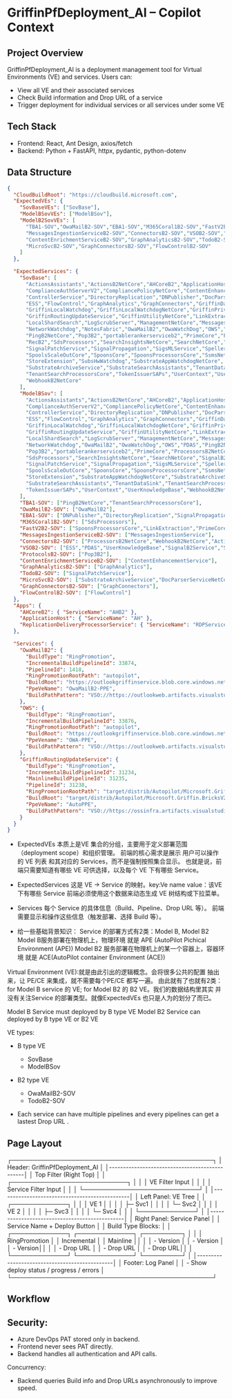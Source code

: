 # GriffinPfDeployment_AI – Copilot Context

## Project Overview
GriffinPfDeployment_AI is a deployment management tool for Virtual Environments (VE) and services. Users can:
- View all VE and their associated services
- Check Build information and Drop URL of a service 
- Trigger deployment for individual services or all services under some VE 

## Tech Stack
- Frontend: React, Ant Design, axios/fetch
- Backend: Python + FastAPI, httpx, pydantic, python-dotenv

## Data Structure
```json
{
  "CloudBuildRoot": "https://cloudbuild.microsoft.com",
  "ExpectedVEs": {
    "SovBaseVEs": ["SovBase"],
    "ModelBSovVEs": ["ModelBSov"],
    "ModelB2SovVEs": [
      "TBA1-SOV","OwaMailB2-SOV","EBA1-SOV","M365Coral1B2-SOV","FastV2B2-SOV",
      "MessagesIngestionServiceB2-SOV","ConnectorsB2-SOV","VSOB2-SOV","ProtocolsB2-SOV",
      "ContentEnrichmentServiceB2-SOV","GraphAnalyticsB2-SOV","TodoB2-SOV",
      "MicroSvcB2-SOV","GraphConnectorsB2-SOV","FlowControlB2-SOV"
    ]
  },

  "ExpectedServices": {
    "SovBase": [
      "ActionsAssistants","ActionsB2NetCore","AHCoreB2","ApplicationHost","ClearData",
      "ComplianceAuthServerV2","CompliancePolicyNetCore","ContentEnhancementService",
      "ControllerService","DirectoryReplication","DNPublisher","DocParserServiceNetCore",
      "ESS","FlowControl","GraphAnalytics","GraphConnectors","GriffinDataBus",
      "GriffinLocalWatchdog","GriffinLocalWatchdogNetCore","GriffinPrivilegedSetupService",
      "GriffinRoutingUpdateService","GriffinUtilityNetCore","LinkExtraction",
      "LocalShardSearch","LogScrubServer","ManagementNetCore","MessagesIngestionService",
      "NetworkWatchdog","NotesFabric","OwaMailB2","OwaWatchDog","OWS","PDAS",
      "PingB2NetCore","Pop3B2","portablerankerserviceb2","PrimeCore","ProcessorsB2NetCore",
      "RecB2","SdsProcessors","SearchInsightsNetCore","SearchNetCore","SignalB2Service",
      "SignalPatchService","SignalPropagation","SigsMLService","SpellerB2SubstrateSDK",
      "SpoolsScaleOutCore","SpoonsCore","SpoonsProcessorsCore","SsmsNetCore",
      "StoreExtension","SubsHwWatchdog","SubstrateAppWatchdogNetCore",
      "SubstrateArchiveService","SubstrateSearchAssistants","TenantDataSink",
      "TenantSearchProcessorsCore","TokenIssuerSAPs","UserContext","UserKnowledgeBase",
      "WebhookB2NetCore"
    ],
    "ModelBSov": [
      "ActionsAssistants","ActionsB2NetCore","AHCoreB2","ApplicationHost","ClearData",
      "ComplianceAuthServerV2","CompliancePolicyNetCore","ContentEnhancementService",
      "ControllerService","DirectoryReplication","DNPublisher","DocParserServiceNetCore",
      "ESS","FlowControl","GraphAnalytics","GraphConnectors","GriffinDataBus",
      "GriffinLocalWatchdog","GriffinLocalWatchdogNetCore","GriffinPrivilegedSetupService",
      "GriffinRoutingUpdateService","GriffinUtilityNetCore","LinkExtraction",
      "LocalShardSearch","LogScrubServer","ManagementNetCore","MessagesIngestionService",
      "NetworkWatchdog","OwaMailB2","OwaWatchDog","OWS","PDAS","PingB2NetCore",
      "Pop3B2","portablerankerserviceb2","PrimeCore","ProcessorsB2NetCore","RecB2",
      "SdsProcessors","SearchInsightsNetCore","SearchNetCore","SignalB2Service",
      "SignalPatchService","SignalPropagation","SigsMLService","SpellerB2SubstrateSDK",
      "SpoolsScaleOutCore","SpoonsCore","SpoonsProcessorsCore","SsmsNetCore",
      "StoreExtension","SubstrateAppWatchdogNetCore","SubstrateArchiveService",
      "SubstrateSearchAssistants","TenantDataSink","TenantSearchProcessorsCore",
      "TokenIssuerSAPs","UserContext","UserKnowledgeBase","WebhookB2NetCore"
    ],
    "TBA1-SOV": ["PingB2NetCore","TenantSearchProcessorsCore"],
    "OwaMailB2-SOV": ["OwaMailB2"],
    "EBA1-SOV": ["DNPublisher","DirectoryReplication","SignalPropagation","ClearData","Ssmsnetcore","SearchInsightsNetCore"],
    "M365Coral1B2-SOV": ["SdsProcessors"],
    "FastV2B2-SOV": ["SpoonsProcessorsCore","LinkExtraction","PrimeCore"],
    "MessagesIngestionServiceB2-SOV": ["MessagesIngestionService"],
    "ConnectorsB2-SOV": ["ProcessorsB2NetCore","WebhookB2NetCore","ActionsB2NetCore","ActionsAssistants"],
    "VSOB2-SOV": ["ESS","PDAS","UserKnowledgeBase","SignalB2Service","SigsMLService"],
    "ProtocolsB2-SOV": ["Pop3B2"],
    "ContentEnrichmentServiceB2-SOV": ["ContentEnhancementService"],
    "GraphAnalyticsB2-SOV": ["GraphAnalytics"],
    "TodoB2-SOV": ["SignalPatchService"],
    "MicroSvcB2-SOV": ["SubstrateArchiveService","DocParserServiceNetCore"],
    "GraphConnectorsB2-SOV": ["GraphConnectors"],
    "FlowControlB2-SOV": ["FlowControl"]
  },
  "Apps": {
    "AHCoreB2": { "ServiceName": "AHB2" },
    "ApplicationHost": { "ServiceName": "AH" },
    "ReplicationDeliveryProcessorService": { "ServiceName": "RDPService" }
  },

  "Services": {
    "OwaMailB2": {
      "BuildType": "RingPromotion",
      "IncrementalBuildPipelineId": 33874,
      "PipelineId": 1418,
      "RingPromotionRootPath": "autopilot",
      "BuildRoot": "https://outlookgriffinservice.blob.core.windows.net/owamailb2/prod_image.txt",
      "PpeVeName": "OwaMailB2-PPE",
      "BuildPathPattern": "VSO://https://outlookweb.artifacts.visualstudio.com/DefaultCollection/_apis/drop/drops/owamailb2_ms/<BuildVersion>?root=autopilot"
    },
    "OWS": {
      "BuildType": "RingPromotion",
      "IncrementalBuildPipelineId": 33876,
      "RingPromotionRootPath": "autopilot",
      "BuildRoot": "https://outlookgriffinservice.blob.core.windows.net/ows/prod_image.txt",
      "PpeVename": "OWA-PPE",
      "BuildPathPattern": "VSO://https://outlookweb.artifacts.visualstudio.com/DefaultCollection/_apis/drop/drops/ows_ms/<BuildVersion>?root=autopilot"
    },
    "GriffinRoutingUpdateService": {
      "BuildType": "RingPromotion",
      "IncrementalBuildPipelineId": 31234,
      "MainlineBuildPipelineId": 31235,
      "PipelineId": 31238,
      "RingPromotionRootPath": "target/distrib/Autopilot/Microsoft.Griffin.BricksV2.RoutingUpdateService",
      "BuildRoot": "target/distrib/Autopilot/Microsoft.Griffin.BricksV2.RoutingUpdateService",
      "PpeVeName": "AutoPPE",
      "BuildPathPattern": "VSO://https://ossinfra.artifacts.visualstudio.com/DefaultCollection/_apis/drop/drops/secondary/OSS_RoutingPlane_Retail_Drops_Signing_Git/Sec.1.0.0.<BuildVersion>?root=/target/distrib/Autopilot/Microsoft.Griffin.BricksV2.RoutingUpdateService"
    }
  }
}

```
- ExpectedVEs 
本质上是VE 集合的分组，主要用于定义部署范围（deployment scope）和组织管理。
前端的核心需求是展示 用户可以操作的 VE 列表 和其对应的 Services，而不是强制按照集合显示。
也就是说，前端只需要知道有哪些 VE 可供选择，以及每个 VE 下有哪些 Service。

- ExpectedServices
这是 VE → Service 的映射。key:Ve name value：该VE 下有哪些 Service
前端必须使用这个数据来动态生成 VE 树结构或下拉菜单。

- Services
每个 Service 的具体信息（Build、Pipeline、Drop URL 等）。
前端需要显示和操作这些信息（触发部署、选择 Build 等）。


- 给一些基础背景知识：
Service 的部署方式有2类：Model B, Model B2
Model B服务部署在物理机上，物理环境 就是 APE (AutoPilot Pichical Environment (APE))
Model B2 服务部署在物理机上的某一个容器上，容器环境 就是 ACE(AutoPilot container Environment (ACE))

Virtual Environment (VE):就是由此引出的逻辑概念。会将很多公共的配置 抽出来，让 PE/CE 来集成，就不需要每个PE/CE 都写一遍。
由此就有了也就有2类： for Model B service 的 VE; for Model B2 的 B2 VE。我们的数据结构里其实 并没有关注Service 的部署类型。就像ExpectedVEs 也只是人为的划分了而已。

Model B Service must deployed by B type VE
Model B2 Service can deployed by B type VE or B2 VE


VE types:
- B type VE
    - SovBase
    - ModelBSov
- B2 type VE
    - OwaMailB2-SOV
    - TodoB2-SOV

- Each service can have multiple pipelines and every pipelines can get a lastest Drop URL .




## Page Layout
┌───────────────────────────────────────────────┐
│ Header: GriffinPfDeployment_AI               │
│-----------------------------------------------│
│ Top Filter (Right Top)                        │
│ ┌───────────────────────────┐               │
│ │ VE Filter Input           │               │
│ │ Service Filter Input      │               │
│ └───────────────────────────┘               │
│-----------------------------------------------│
│ Left Panel: VE Tree                            │
│ ┌─────────────┐                                │
│ │ VE 1        │                                │
│ │   ├─ Svc1   │                                │
│ │   └─ Svc2   │                                │
│ │ VE 2        │                                │
│ │   ├─ Svc3   │                                │
│ │   └─ Svc4   │                                │
│ └─────────────┘                                │
│-----------------------------------------------│
│ Right Panel: Service Panel                     │
│ Service Name + Deploy Button                   │
│ Build Type Blocks:                             │
│ ┌─────────────┐ ┌─────────────┐ ┌─────────┐ │
│ │ RingPromotion │ │ Incremental │ │ Mainline ││
│ │ - Version     │ │ - Version   │ │ - Version││
│ │ - Drop URL    │ │ - Drop URL  │ │ - Drop URL││
│ └─────────────┘ └─────────────┘ └─────────┘ │
│-----------------------------------------------│
│ Footer: Log Panel                             │
│ - Show deploy status / progress / errors     │
└───────────────────────────────────────────────┘


## Workflow





## Security:
- Azure DevOps PAT stored only in backend.
- Frontend never sees PAT directly.
- Backend handles all authentication and API calls.

Concurrency:
- Backend queries Build info and Drop URLs asynchronously to improve speed.
